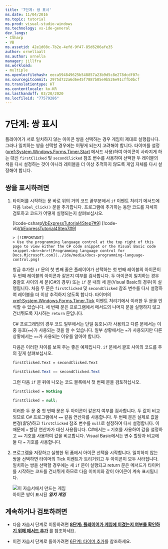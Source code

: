 ```yaml
---
title: '7단계: 쌍 표시'
ms.date: 11/04/2016
ms.topic: tutorial
ms.prod: visual-studio-windows
ms.technology: vs-ide-general
dev_langs:
- CSharp
- VB
ms.assetid: 42e1d08c-7b2e-4efd-9f47-85d6206afe35
author: ornellaalt
ms.author: ornella
manager: jillfra
ms.workload:
- multiple
ms.openlocfilehash: eeca594849625b548857a23b9d5c8e278dcdf07c
ms.sourcegitcommit: 2975d722a6d6e45f7887b05e9b526e91cffb0bcf
ms.translationtype: HT
ms.contentlocale: ko-KR
ms.lasthandoff: 03/20/2020
ms.locfileid: "77579286"
---
```

# <a name="step-7-keep-pairs-visible"></a>7단계: 쌍 표시
플레이어가 서로 일치하지 않는 아이콘 쌍을 선택하는 경우 게임이 제대로 실행됩니다. 그러나 일치하는 쌍을 선택할 경우에는 어떻게 되는지 고려해야 합니다. 타이머를 설정(<xref:System.Windows.Forms.Timer.Start> 메서드 사용)하여 아이콘이 사라지게 하는 대신 `firstClicked` 및 `secondClicked` 참조 변수를 사용하여 선택한 두 레이블의 색을 다시 설정하는 것이 아니라 레이블을 더 이상 추적하지 않도록 게임 자체를 다시 설정해야 합니다.

## <a name="to-keep-pairs-visible"></a>쌍을 표시하려면

1. 타이머를 시작하는 문 바로 위의 거의 코드 끝부분에서 `if` 이벤트 처리기 메서드에 다음 `label_Click()` 문을 추가합니다. 프로그램에 추가하는 동안 코드를 자세히 검토하고 코드가 어떻게 실행되는지 살펴보십시오.

     [!code-csharp[VbExpressTutorial4Step7#9](../ide/codesnippet/CSharp/step-7-keep-pairs-visible_1.cs)]
     [!code-vb[VbExpressTutorial4Step7#9](../ide/codesnippet/VisualBasic/step-7-keep-pairs-visible_1.vb)]

       > [!IMPORTANT]
       > Use the programming language control at the top right of this page to view either the C# code snippet or the Visual Basic code snippet.<br><br>![Programming language control for Docs.Microsoft.com](../ide/media/docs-programming-language-control.png)

     방금 추가한 `if` 문의 첫 번째 줄은 플레이어가 선택하는 첫 번째 레이블의 아이콘이 두 번째 레이블의 아이콘과 같은지 여부를 검사합니다. 두 아이콘이 일치하는 경우 중괄호 사이의 세 문(C#의 경우) 또는 `if` 문 내의 세 문(Visual Basic의 경우)이 실행됩니다. 처음 두 문은 `firstClicked` 및 `secondClicked` 참조 변수를 다시 설정하여 레이블을 더 이상 추적하지 않도록 합니다. 타이머의 <xref:System.Windows.Forms.Timer.Tick> 이벤트 처리기에서 이러한 두 문을 인식할 수 있습니다. 세 번째 문은 프로그램에서 메서드의 나머지 문을 실행하지 않고 건너뛰도록 지시하는 `return` 문입니다.

     C# 프로그래밍의 경우 코드 일부에서는 단일 등호(`=`)가 사용되고 다른 문에서는 이중 등호(`==`)가 사용되는 것을 알 수 있습니다. 일부 상황에서는 `=`가 사용되지만 다른 상황에서는 `==`가 사용되는 이유를 알아야 합니다.

     다음은 이러한 차이를 보여 주는 좋은 예제입니다. `if` 문에서 괄호 사이의 코드를 주의 깊게 살펴보십시오.

    ```vb
    firstClicked.Text = secondClicked.Text
    ```

    ```csharp
    firstClicked.Text == secondClicked.Text
    ```

     그런 다음 `if` 문 뒤에 나오는 코드 블록에서 첫 번째 문을 검토하십시오.

    ```vb
    firstClicked = Nothing
    ```

    ```csharp
    firstClicked = null;
    ```

     이러한 두 문 중 첫 번째 문은 두 아이콘이 같은지 여부를 검사합니다. 두 값이 비교되므로 C# 프로그램에서 `==` 같음 연산자를 사용합니다. 두 번째 문은 실제로 값을 변경(*할당*)하고 `firstClicked` 참조 변수를 `null`로 설정하여 다시 설정합니다. 이 때문에 `=` 할당 연산자가 대신 사용됩니다. C#에서는 `=` 기호를 사용하여 값을 설정하고 `==` 기호를 사용하여 값을 비교합니다. Visual Basic에서는 변수 할당과 비교에 둘 다 `=` 기호를 사용합니다.

2. 프로그램을 저장하고 실행한 뒤 폼에서 아이콘 선택을 시작합니다. 일치하지 않는 쌍을 선택하면 타이머의 Tick 이벤트가 트리거되고 두 아이콘이 모두 사라집니다. 일치하는 쌍을 선택할 경우에는 새 `if` 문이 실행되고 return 문은 메서드가 타이머를 시작하는 코드를 건너뛰게 하므로 다음 이미지와 같이 아이콘이 계속 표시됩니다.

     ![이 자습서에서 만드는 게임](../ide/media/express_finishedgame.png)<br/>
아이콘 쌍이 표시된 ***일치 게임*** 

## <a name="to-continue-or-review"></a>계속하거나 검토하려면

- 다음 자습서 단계로 이동하려면 **[8단계: 플레이어가 게임에 이겼는지 여부를 확인하기 위해 메서드 추가](../ide/step-8-add-a-method-to-verify-whether-the-player-won.md)** 를 참조하세요.

- 이전 자습서 단계로 돌아가려면 [6단계: 타이머 추가](../ide/step-6-add-a-timer.md)를 참조하세요.
